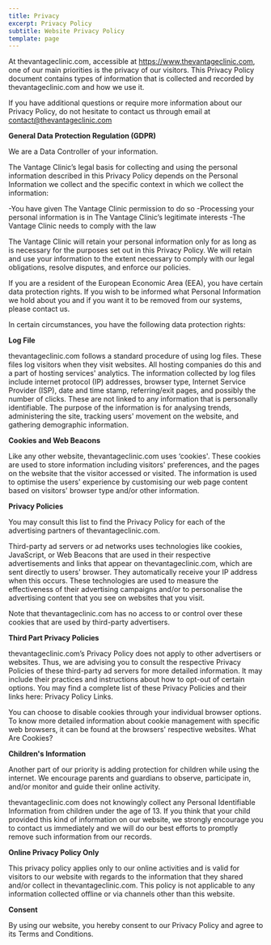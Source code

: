```yaml
---
title: Privacy
excerpt: Privacy Policy
subtitle: Website Privacy Policy
template: page
---
```

At thevantageclinic.com, accessible at https://www.thevantageclinic.com, one of our main priorities is the privacy of our visitors. This Privacy Policy document contains types of information that is collected and recorded by thevantageclinic.com and how we use it.

If you have additional questions or require more information about our Privacy Policy, do not hesitate to contact us through email at contact@thevantageclinic.com

**General Data Protection Regulation (GDPR)**

We are a Data Controller of your information.

The Vantage Clinic’s legal basis for collecting and using the personal information described in this Privacy Policy depends on the Personal Information we collect and the specific context in which we collect the information:

\-You have given The Vantage Clinic permission to do so
-Processing your personal information is in The Vantage Clinic’s legitimate interests
-The Vantage Clinic needs to comply with the law

The Vantage Clinic will retain your personal information only for as long as is necessary for the purposes set out in this Privacy Policy. We will retain and use your information to the extent necessary to comply with our legal obligations, resolve disputes, and enforce our policies.

If you are a resident of the European Economic Area (EEA), you have certain data protection rights. If you wish to be informed what Personal Information we hold about you and if you want it to be removed from our systems, please contact us.

In certain circumstances, you have the following data protection rights:

**Log File**

thevantageclinic.com follows a standard procedure of using log files. These files log visitors when they visit websites. All hosting companies do this and a part of hosting services' analytics. The information collected by log files include internet protocol (IP) addresses, browser type, Internet Service Provider (ISP), date and time stamp, referring/exit pages, and possibly the number of clicks. These are not linked to any information that is personally identifiable. The purpose of the information is for analysing trends, administering the site, tracking users' movement on the website, and gathering demographic information.

**Cookies and Web Beacons**

Like any other website, thevantageclinic.com uses ‘cookies'. These cookies are used to store information including visitors' preferences, and the pages on the website that the visitor accessed or visited. The information is used to optimise the users' experience by customising our web page content based on visitors' browser type and/or other information.

**Privacy Policies**

You may consult this list to find the Privacy Policy for each of the advertising partners of thevantageclinic.com.

Third-party ad servers or ad networks uses technologies like cookies, JavaScript, or Web Beacons that are used in their respective advertisements and links that appear on thevantageclinic.com, which are sent directly to users' browser. They automatically receive your IP address when this occurs. These technologies are used to measure the effectiveness of their advertising campaigns and/or to personalise the advertising content that you see on websites that you visit.

Note that thevantageclinic.com has no access to or control over these cookies that are used by third-party advertisers.

**Third Part Privacy Policies**

thevantageclinic.com’s Privacy Policy does not apply to other advertisers or websites. Thus, we are advising you to consult the respective Privacy Policies of these third-party ad servers for more detailed information. It may include their practices and instructions about how to opt-out of certain options. You may find a complete list of these Privacy Policies and their links here: Privacy Policy Links.

You can choose to disable cookies through your individual browser options. To know more detailed information about cookie management with specific web browsers, it can be found at the browsers' respective websites. What Are Cookies?

**Children's Information**

Another part of our priority is adding protection for children while using the internet. We encourage parents and guardians to observe, participate in, and/or monitor and guide their online activity.

thevantageclinic.com does not knowingly collect any Personal Identifiable Information from children under the age of 13. If you think that your child provided this kind of information on our website, we strongly encourage you to contact us immediately and we will do our best efforts to promptly remove such information from our records.

**Online Privacy Policy Only**

This privacy policy applies only to our online activities and is valid for visitors to our website with regards to the information that they shared and/or collect in thevantageclinic.com. This policy is not applicable to any information collected offline or via channels other than this website.

**Consent**

By using our website, you hereby consent to our Privacy Policy and agree to its Terms and Conditions.